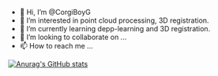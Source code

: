 - 👋 Hi, I’m @CorgiBoyG
- 👀 I’m interested in point cloud processing, 3D registration.
- 🌱 I’m currently learning depp-learning and 3D registration.
- 💞️ I’m looking to collaborate on ...
- 📫 How to reach me ...

<!---
CorgiBoyG/CorgiBoyG is a ✨ special ✨ repository because its `README.md` (this file) appears on your GitHub profile.
You can click the Preview link to take a look at your changes.
--->
[![Anurag's GitHub stats](https://github-readme-stats.vercel.app/api?username=CorgiBoyG)](https://github.com/anuraghazra/github-readme-stats)

